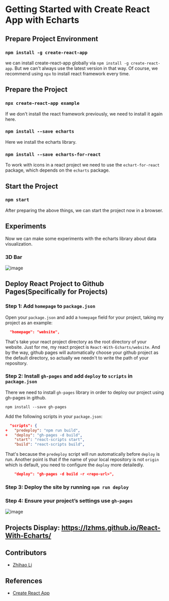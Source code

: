 # Getting Started with Create React App with Echarts
## Prepare Project Environment

### `npm install -g create-react-app`

we can install create-react-app globally via `npm install -g create-react-app`. But we can't always use the latest version in that way.
Of course, we recommend using `npx` to install react framework every time.

## Prepare the Project

### `npx create-react-app example`

If we don't install the react framework previously, we need to install it again here.

### `npm install --save echarts`

Here we install the echarts library.

### `npm install --save echarts-for-react`

To work with icons in a react project we need to use the `echart-for-react` package, which depends on the `echarts` package.

## Start the Project

### `npm start`

After preparing the above things, we can start the project now in a browser.

## Experiments
Now we can make some experiments with the echarts library about data visualization.
### 3D Bar
<img src="https://cdn.jsdelivr.net/gh/LZHMS/picx-images-hosting@master/EBlog/Courses/image.4h2k896widm0.webp" alt="image" />

## Deploy React Project to Github Pages(Specifically for Projects)
### Step 1: Add `homepage` to `package.json`
Open your `package.json` and add a `homepage` field for your project, taking my project as an example:
```json
  "homepage": "website",
```
That's take your react project directory as the root directory of your website. Just for me, my react project is `React-With-Echarts/website`. And by the way, github pages will automatically choose your github project as the default directory, so actually we needn't to write the path of your repository. 

### Step 2: Install `gh-pages` and add `deploy` to `scripts` in `package.json`
There we need to install `gh-pages` library in order to deploy our project using gh-pages in github.
```
npm install --save gh-pages
```
Add the following scripts in your `package.json`:
```json
  "scripts": {
+   "predeploy": "npm run build",
+   "deploy": "gh-pages -d build",
    "start": "react-scripts start",
    "build": "react-scripts build",
```
That's because the `predeploy` script will run automatically before `deploy` is run.
Another point is that if the name of your local repository is not `origin` which is default, you need to configure the `deploy` more detailedly.
```json
    "deploy": "gh-pages -d build -r <repo-url>",
```

### Step 3: Deploy the site by running `npm run deploy`
### Step 4: Ensure your project’s settings use `gh-pages`
<img src="https://cdn.jsdelivr.net/gh/LZHMS/picx-images-hosting@master/EBlog/Courses/image.3xxie10e26w0.png" alt="image" />

## Projects Display: https://lzhms.github.io/React-With-Echarts/

## Contributors
+ [Zhihao Li](https://lzhms.github.io/)

## References
+ [Create React App](https://create-react-app.dev/docs/)


